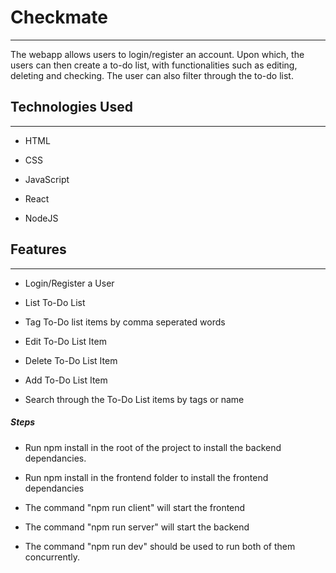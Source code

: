 <h1>Checkmate</h1>
<hr><p>The webapp allows users to login/register an account. Upon which, the users can then create a to-do list, with functionalities such as editing, deleting and checking. The user can also filter through the to-do list.</p><h2>Technologies Used</h2>
<hr><ul>
<li>HTML</li>
</ul><ul>
<li>CSS</li>
</ul><ul>
<li>JavaScript</li>
</ul><ul>
<li>React</li>
</ul><ul>
<li>NodeJS</li>
</ul><h2>Features</h2>
<hr><ul>
<li>Login/Register a User</li>
</ul><ul>
<li>List To-Do List</li>
</ul><ul>
<li>Tag To-Do list items by comma seperated words</li>
</ul><ul>
<li>Edit To-Do List Item</li>
</ul><ul>
<li>Delete To-Do List Item</li>
</ul><ul>
<li>Add To-Do List Item</li>
</ul><ul>
<li>Search through the To-Do List items by tags or name</li>
</ul><h5>Steps</h5><ul>
<li>Run npm install in the root of the project to install the backend dependancies.</li>
</ul><ul>
<li>Run npm install in the frontend folder to install the frontend dependancies</li>
</ul><ul>
<li>The command "npm run client" will start the frontend</li>
</ul><ul>
<li>The command "npm run server" will start the backend</li>
</ul><ul>
<li>The command "npm run dev" should be used to run both of them concurrently.</li>
</ul>
